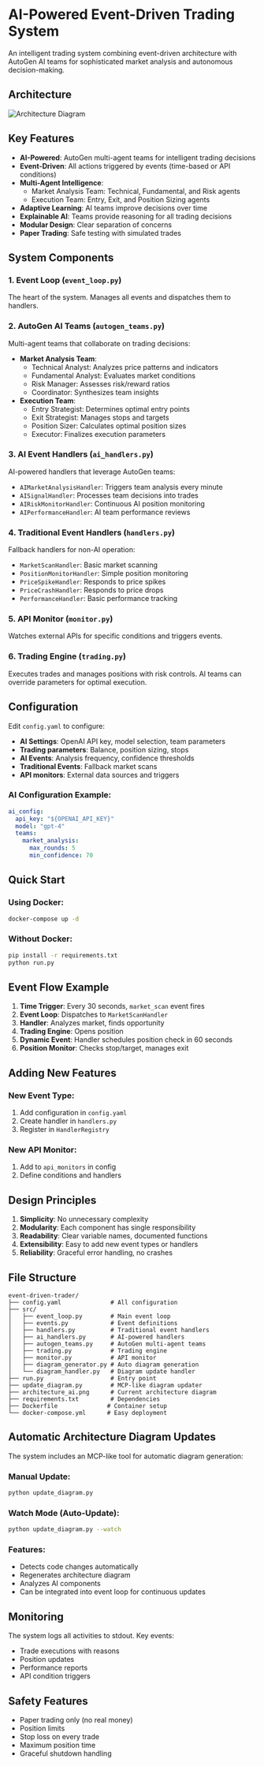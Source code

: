 # AI-Powered Event-Driven Trading System

An intelligent trading system combining event-driven architecture with AutoGen AI teams for sophisticated market analysis and autonomous decision-making.

## Architecture

![Architecture Diagram](architecture_ai.png)

## Key Features

- **AI-Powered**: AutoGen multi-agent teams for intelligent trading decisions
- **Event-Driven**: All actions triggered by events (time-based or API conditions)
- **Multi-Agent Intelligence**: 
  - Market Analysis Team: Technical, Fundamental, and Risk agents
  - Execution Team: Entry, Exit, and Position Sizing agents
- **Adaptive Learning**: AI teams improve decisions over time
- **Explainable AI**: Teams provide reasoning for all trading decisions
- **Modular Design**: Clear separation of concerns
- **Paper Trading**: Safe testing with simulated trades

## System Components

### 1. Event Loop (`event_loop.py`)
The heart of the system. Manages all events and dispatches them to handlers.

### 2. AutoGen AI Teams (`autogen_teams.py`)
Multi-agent teams that collaborate on trading decisions:
- **Market Analysis Team**:
  - Technical Analyst: Analyzes price patterns and indicators
  - Fundamental Analyst: Evaluates market conditions
  - Risk Manager: Assesses risk/reward ratios
  - Coordinator: Synthesizes team insights
- **Execution Team**:
  - Entry Strategist: Determines optimal entry points
  - Exit Strategist: Manages stops and targets
  - Position Sizer: Calculates optimal position sizes
  - Executor: Finalizes execution parameters

### 3. AI Event Handlers (`ai_handlers.py`)
AI-powered handlers that leverage AutoGen teams:
- `AIMarketAnalysisHandler`: Triggers team analysis every minute
- `AISignalHandler`: Processes team decisions into trades
- `AIRiskMonitorHandler`: Continuous AI position monitoring
- `AIPerformanceHandler`: AI team performance reviews

### 4. Traditional Event Handlers (`handlers.py`)
Fallback handlers for non-AI operation:
- `MarketScanHandler`: Basic market scanning
- `PositionMonitorHandler`: Simple position monitoring
- `PriceSpikeHandler`: Responds to price spikes
- `PriceCrashHandler`: Responds to price drops
- `PerformanceHandler`: Basic performance tracking

### 5. API Monitor (`monitor.py`)
Watches external APIs for specific conditions and triggers events.

### 6. Trading Engine (`trading.py`)
Executes trades and manages positions with risk controls. AI teams can override parameters for optimal execution.

## Configuration

Edit `config.yaml` to configure:
- **AI Settings**: OpenAI API key, model selection, team parameters
- **Trading parameters**: Balance, position sizing, stops
- **AI Events**: Analysis frequency, confidence thresholds
- **Traditional Events**: Fallback market scans
- **API monitors**: External data sources and triggers

### AI Configuration Example:
```yaml
ai_config:
  api_key: "${OPENAI_API_KEY}"
  model: "gpt-4"
  teams:
    market_analysis:
      max_rounds: 5
      min_confidence: 70
```

## Quick Start

### Using Docker:
```bash
docker-compose up -d
```

### Without Docker:
```bash
pip install -r requirements.txt
python run.py
```

## Event Flow Example

1. **Time Trigger**: Every 30 seconds, `market_scan` event fires
2. **Event Loop**: Dispatches to `MarketScanHandler`
3. **Handler**: Analyzes market, finds opportunity
4. **Trading Engine**: Opens position
5. **Dynamic Event**: Handler schedules position check in 60 seconds
6. **Position Monitor**: Checks stop/target, manages exit

## Adding New Features

### New Event Type:
1. Add configuration in `config.yaml`
2. Create handler in `handlers.py`
3. Register in `HandlerRegistry`

### New API Monitor:
1. Add to `api_monitors` in config
2. Define conditions and handlers

## Design Principles

1. **Simplicity**: No unnecessary complexity
2. **Modularity**: Each component has single responsibility
3. **Readability**: Clear variable names, documented functions
4. **Extensibility**: Easy to add new event types or handlers
5. **Reliability**: Graceful error handling, no crashes

## File Structure

```
event-driven-trader/
├── config.yaml              # All configuration
├── src/
│   ├── event_loop.py        # Main event loop
│   ├── events.py            # Event definitions
│   ├── handlers.py          # Traditional event handlers
│   ├── ai_handlers.py       # AI-powered handlers
│   ├── autogen_teams.py     # AutoGen multi-agent teams
│   ├── trading.py           # Trading engine
│   ├── monitor.py           # API monitor
│   ├── diagram_generator.py # Auto diagram generation
│   └── diagram_handler.py   # Diagram update handler
├── run.py                   # Entry point
├── update_diagram.py        # MCP-like diagram updater
├── architecture_ai.png      # Current architecture diagram
├── requirements.txt         # Dependencies
├── Dockerfile              # Container setup
└── docker-compose.yml      # Easy deployment
```

## Automatic Architecture Diagram Updates

The system includes an MCP-like tool for automatic diagram generation:

### Manual Update:
```bash
python update_diagram.py
```

### Watch Mode (Auto-Update):
```bash
python update_diagram.py --watch
```

### Features:
- Detects code changes automatically
- Regenerates architecture diagram
- Analyzes AI components
- Can be integrated into event loop for continuous updates

## Monitoring

The system logs all activities to stdout. Key events:
- Trade executions with reasons
- Position updates
- Performance reports
- API condition triggers

## Safety Features

- Paper trading only (no real money)
- Position limits
- Stop loss on every trade
- Maximum position time
- Graceful shutdown handling
